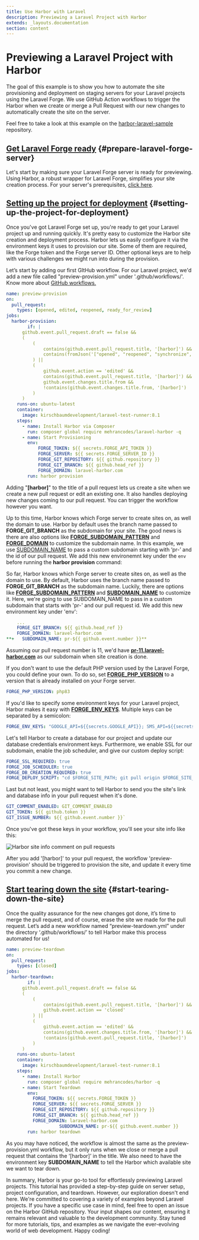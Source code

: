 ```yaml
---
title: Use Harbor with Laravel
description: Previewing a Laravel Project with Harbor 
extends: _layouts.documentation
section: content
---
```

# Previewing a Laravel Project with Harbor

The goal of this example is to show you how to automate the site provisioning and deployment on staging servers for your Laravel projects using the Laravel Forge. We use GitHub Action workflows to trigger the Harbor when we create or merge a Pull Request with our new changes to automatically create the site on the server.

Feel free to take a look at this example on the [harbor-laravel-sample](https://github.com/mehrancodes/harbor-laravel-sample) repository.

## [Get Laravel Forge ready](#prepare-laravel-forge-server) {#prepare-laravel-forge-server}

Let's start by making sure your Laravel Forge server is ready for previewing. Using Harbor, a robust wrapper for Laravel Forge, simplifies your site creation process. For your server's prerequisites, [click here](https://laravel-harbor.com/docs/prerequisites/).

## [Setting up the project for deployment](#setting-up-the-project-for-deployment) {#setting-up-the-project-for-deployment}

Once you've got Laravel Forge set up, you're ready to get your Laravel project up and running quickly. It's pretty easy to customize the Harbor site creation and deployment process. Harbor lets us easily configure it via the environment keys it uses to provision our site. Some of them are required, like the Forge token and the Forge server ID. Other optional keys are to help with various challenges we might run into during the provision.

Let’s start by adding our first GItHub workflow. For our Laravel project, we'd add a new file called "preview-provision.yml" under '.github/workflows/'. Know more about [GitHub workflows.](https://docs.github.com/en/actions/using-workflows)

```yaml
name: preview-provision
on:
  pull_request:
    types: [opened, edited, reopened, ready_for_review]
jobs:
  harbor-provision:
		if: |
      github.event.pull_request.draft == false &&
      (
          (
              contains(github.event.pull_request.title, '[harbor]') &&
              contains(fromJson('["opened", "reopened", "synchronize", "ready_for_review"]'), github.event.action)
          ) ||
          (
              github.event.action == 'edited' &&
              contains(github.event.pull_request.title, '[harbor]') &&
              github.event.changes.title.from &&
              !contains(github.event.changes.title.from, '[harbor]')
          )
      )
    runs-on: ubuntu-latest
    container:
      image: kirschbaumdevelopment/laravel-test-runner:8.1
    steps:
      - name: Install Harbor via Composer
        run: composer global require mehrancodes/laravel-harbor -q
      - name: Start Provisioning
        env:
            FORGE_TOKEN: ${{ secrets.FORGE_API_TOKEN }}
            FORGE_SERVER: ${{ secrets.FORGE_SERVER_ID }}
            FORGE_GIT_REPOSITORY: ${{ github.repository }}
            FORGE_GIT_BRANCH: ${{ github.head_ref }}
            FORGE_DOMAIN: laravel-harbor.com
        run: harbor provision
```

Adding "**[harbor]**" to the title of a pull request lets us create a site when we create a new pull request or edit an existing one. It also handles deploying new changes coming to our pull request. You can trigger the workflow however you want.

Up to this time, Harbor knows which Forge server to create sites on, as well the domain to use. Harbor by default uses the branch name passed to **FORGE_GIT_BRANCH** as the subdomain for your site. The good news is there are also options like **[FORGE_SUBDOMAIN_PATTERN](https://laravel-harbor.com/docs/configuration/#forge-subdomain-pattern)** and **[FORGE_DOMAIN](https://laravel-harbor.com/docs/configuration/#subdomain-name)** to customize the subdomain name. In this example, we use [SUBDOMAIN_NAME](https://laravel-harbor.com/docs/configuration/#subdomain-name) to pass a custom subdomain starting with ‘pr-’ and the id of our pull request. We add this new environemnt key under the `env` before running the **harbor provision** command:

So far, Harbor knows which Forge server to create sites on, as well as the domain to use. By default, Harbor uses the branch name passed to **FORGE_GIT_BRANCH** as the subdomain name. Luckily, there are options like **[FORGE_SUBDOMAIN_PATTERN](https://laravel-harbor.com/docs/configuration/#forge-subdomain-pattern)** and **[SUBDOMAIN_NAME](https://laravel-harbor.com/docs/configuration/#subdomain-name)** to customize it. Here, we're going to use SUBDOMAIN_NAME to pass in a custom subdomain that starts with 'pr-' and our pull request id. We add this new environment key under 'env':

```yaml
    ...
    FORGE_GIT_BRANCH: ${{ github.head_ref }}
    FORGE_DOMAIN: laravel-harbor.com
**+   SUBDOMAIN_NAME: pr-${{ github.event.number }}**
```

Assuming our pull request number is 11, we'd have [**pr-11.laravel-harbor.com**](http://pr-11.laravel-harbor.com/) as our subdomain when site creation is done.

If you don't want to use the default PHP version used by the Laravel Forge, you could define your own. To do so, set **[FORGE_PHP_VERSION](https://laravel-harbor.com/docs/configuration/#forge-php-version)** to a version that is already installed on your Forge server.

```yaml
FORGE_PHP_VERSION: php83
```

If you'd like to specify some environment keys for your Laravel project, Harbor makes it easy with [**FORGE_ENV_KEYS**](https://laravel-harbor.com/docs/configuration/#forge-env-keys). Multiple keys can be separated by a semicolon:

```yaml
FORGE_ENV_KEYS: "GOOGLE_API=${{secrets.GOOGLE_API}}; SMS_API=${{secrets.SMS_API}}"
```

Let's tell Harbor to create a database for our project and update our database credentials environment keys. Furthermore, we enable SSL for our subdomain, enable the job scheduler, and give our custom deploy script:

```yaml
FORGE_SSL_REQUIRED: true
FORGE_JOB_SCHEDULER: true
FORGE_DB_CREATION_REQUIRED: true
FORGE_DEPLOY_SCRIPT: "cd $FORGE_SITE_PATH; git pull origin $FORGE_SITE_BRANCH; composer install;"
```

Last but not least, you might want to tell Harbor to send you the site's link and database info in your pull request when it's done.

```yaml
GIT_COMMENT_ENABLED: GIT_COMMENT_ENABLED
GIT_TOKEN: ${{ github.token }}
GIT_ISSUE_NUMBER: ${{ github.event.number }}`
```

Once you've got these keys in your workflow, you'll see your site info like this:

![Harbor site info comment on pull requests](/assets/docs/harbor-with-laravel/harbor-site-info-comment-on-pull-requests.png)

After you add '[harbor]' to your pull request, the workflow 'preview-provision' should be triggered to provision the site, and update it every time you commit a new change.

## [Start tearing down the site](#start-tearing-down-the-site) {#start-tearing-down-the-site}

Once the quality assurance for the new changes got done, it’s time to merge the pull request, and of course, erase the site we made for the pull request. Let’s add a new workflow named “preview-teardown.yml” under the directory ‘.github/workflows/’ to tell Harbor make this process automated for us!

```yaml
name: preview-teardown
on:
  pull_request:
    types: [closed]
jobs:
  harbor-teardown:
		if: |
      github.event.pull_request.draft == false &&
      (
          (
              contains(github.event.pull_request.title, '[harbor]') &&
              github.event.action == 'closed'
          ) ||
          (
              github.event.action == 'edited' &&
              contains(github.event.changes.title.from, '[harbor]') &&
              !contains(github.event.pull_request.title, '[harbor]')
          )
      )
    runs-on: ubuntu-latest
    container:
      image: kirschbaumdevelopment/laravel-test-runner:8.1
    steps:
      - name: Install Harbor
        run: composer global require mehrancodes/harbor -q
      - name: Start Teardown
        env:
          FORGE_TOKEN: ${{ secrets.FORGE_TOKEN }}
          FORGE_SERVER: ${{ secrets.FORGE_SERVER }}
          FORGE_GIT_REPOSITORY: ${{ github.repository }}
          FORGE_GIT_BRANCH: ${{ github.head_ref }}
          FORGE_DOMAIN: laravel-harbor.com
					SUBDOMAIN_NAME: pr-${{ github.event.number }}
        run: harbor teardown
```

As you may have noticed, the workflow is almost the same as the preview-provision.yml workflow, but it only runs when we close or merge a pull request that contains the ‘[harbor]’ in the title. We also need to have the environment key **SUBDOMAIN_NAME** to tell the Harbor which available site we want to tear down.

In summary, Harbor is your go-to tool for effortlessly previewing Laravel projects. This tutorial has provided a step-by-step guide on server setup, project configuration, and teardown. However, our exploration doesn't end here. We're committed to covering a variety of examples beyond Laravel projects. If you have a specific use case in mind, feel free to open an issue on the Harbor GitHub repository. Your input shapes our content, ensuring it remains relevant and valuable to the development community. Stay tuned for more tutorials, tips, and examples as we navigate the ever-evolving world of web development. Happy coding!
